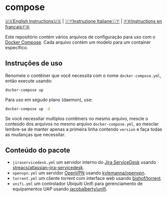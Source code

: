 # compose

[🇺🇸English Instructions🇺🇸](README.md) | [🇮🇹Instruzione Italiane🇮🇹](LEGGIMI.md) | [🇫🇷Instructions en français🇫🇷](LISEZ-MOI.md)

Este repositório contém vários arquivos de configuração para uso com o [Docker Compose]. Cada arquivo contém um modelo para um container específico.

## Instruções de uso

Renomeie o contêiner que você necessita com o nome `docker-compose.yml`, então execute usando:

```bash
docker-compose up
```

Para uso em segudo plano (daemon), use:

```bash
docker-compose up -d
```

Se você necessitar multiplos contêiners no mesmo arquivo, mescle o conteúdo dos arquivos no mesmo arquivo `docker-compose.yml`, ao mesclar lembre-se de manter apenas a primeira linha contendo `version` e faça todas as mudanças que necessitar.

## Conteúdo do pacote

* `jiraservicedesk.yml` um servidor interno do [Jira ServiceDesk] usando [streacs/atlassian-jira-servicedesk].
* `openvpn.yml` um servidor [OpenVPN] usando [kylemanna/openvpn].
* `torrent.yml` um cliente torrent com interface web usando [bishof/torrent].
* `unifi.yml` um controlador Ubiquiti Unifi para gerenciamento de equipamentos UAP usando [jacobalberty/unifi].

[Docker Compose]: https://docs.docker.com/compose/
[Jira ServiceDesk]: https://www.atlassian.com/br/software/jira/service-desk
[OpenVPN]: https://openvpn.net/
[bishof/torrent]: https://hub.docker.com/r/bishof/torrent
[jacobalberty/unifi]: https://hub.docker.com/r/jacobalberty/unifi
[kylemanna/openvpn]: https://hub.docker.com/r/kylemanna/openvpn
[streacs/atlassian-jira-servicedesk]: https://hub.docker.com/r/streacs/atlassian-jira-servicedesk

